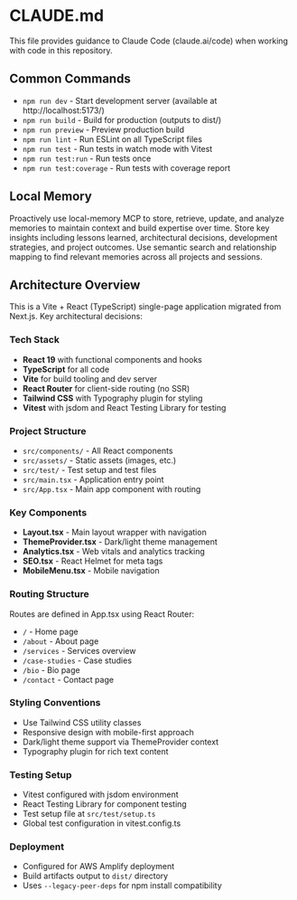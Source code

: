 # CLAUDE.md

This file provides guidance to Claude Code (claude.ai/code) when working with code in this repository.

## Common Commands

- `npm run dev` - Start development server (available at http://localhost:5173/)
- `npm run build` - Build for production (outputs to dist/)
- `npm run preview` - Preview production build
- `npm run lint` - Run ESLint on all TypeScript files
- `npm run test` - Run tests in watch mode with Vitest
- `npm run test:run` - Run tests once
- `npm run test:coverage` - Run tests with coverage report

## Local Memory

Proactively use local-memory MCP to store, retrieve, update, and analyze memories to maintain context and build expertise over time. Store key insights including lessons learned, architectural decisions, development strategies, and project outcomes. Use semantic search and relationship mapping to find relevant memories across all projects and sessions.

## Architecture Overview

This is a Vite + React (TypeScript) single-page application migrated from Next.js. Key architectural decisions:

### Tech Stack
- **React 19** with functional components and hooks
- **TypeScript** for all code
- **Vite** for build tooling and dev server
- **React Router** for client-side routing (no SSR)
- **Tailwind CSS** with Typography plugin for styling
- **Vitest** with jsdom and React Testing Library for testing

### Project Structure
- `src/components/` - All React components
- `src/assets/` - Static assets (images, etc.)
- `src/test/` - Test setup and test files
- `src/main.tsx` - Application entry point
- `src/App.tsx` - Main app component with routing

### Key Components
- **Layout.tsx** - Main layout wrapper with navigation
- **ThemeProvider.tsx** - Dark/light theme management
- **Analytics.tsx** - Web vitals and analytics tracking
- **SEO.tsx** - React Helmet for meta tags
- **MobileMenu.tsx** - Mobile navigation

### Routing Structure
Routes are defined in App.tsx using React Router:
- `/` - Home page
- `/about` - About page
- `/services` - Services overview
- `/case-studies` - Case studies
- `/bio` - Bio page
- `/contact` - Contact page

### Styling Conventions
- Use Tailwind CSS utility classes
- Responsive design with mobile-first approach
- Dark/light theme support via ThemeProvider context
- Typography plugin for rich text content

### Testing Setup
- Vitest configured with jsdom environment
- React Testing Library for component testing
- Test setup file at `src/test/setup.ts`
- Global test configuration in vitest.config.ts

### Deployment
- Configured for AWS Amplify deployment
- Build artifacts output to `dist/` directory
- Uses `--legacy-peer-deps` for npm install compatibility